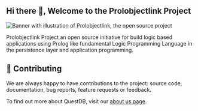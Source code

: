 ## Hi there 👋, Welcome to the Prolobjectlink Project

![Banner with illustration of Prolobjectlink, the open source project](/images/org_banner.png)

Prolobjectlink Project an open source initiative for build logic based applications using Prolog like fundamental Logic Programming Language in the persistence layer and application programming.

## 🤝 Contributing

We are always happy to have contributions to the project: source code, documentation, bug reports, feature requests or feedback.



To find out more about QuestDB, visit our [about us page](https://github.com/prolobjectlink).

<!--

**Here are some ideas to get you started:**

👩‍💻 Useful resources - where can the community find your docs? Is there anything else the community should know?
🍿 Fun facts - what does your team eat for breakfast?
🧙 Remember, you can do mighty things with the power of [Markdown](https://docs.github.com/github/writing-on-github/getting-started-with-writing-and-formatting-on-github/basic-writing-and-formatting-syntax)
-->
